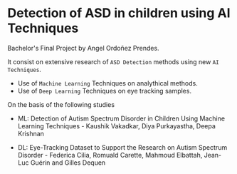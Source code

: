 # Detection of ASD in children using AI Techniques
Bachelor's Final Project by Angel Ordoñez Prendes.

It consist on extensive research of ```ASD Detection``` methods using new ```AI Techniques```.
* Use of ```Machine Learning``` Techniques on analythical methods.
* Use of ```Deep Learning``` Techniques on eye tracking samples.

On the basis of the following studies
* ML: Detection of Autism Spectrum Disorder in Children Using Machine
Learning Techniques - Kaushik Vakadkar, Diya Purkayastha, Deepa Krishnan

* DL: Eye-Tracking Dataset to Support the Research on Autism Spectrum Disorder - Federica Cilia, Romuald Carette, Mahmoud Elbattah, Jean-Luc Guérin and Gilles Dequen

